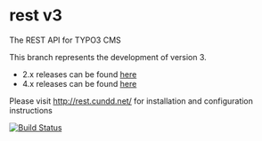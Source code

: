 rest v3
=======

The REST API for TYPO3 CMS

This branch represents the development of version 3.

- 2.x releases can be found [here](https://github.com/cundd/rest/tree/v2)
- 4.x releases can be found [here](https://github.com/cundd/rest/tree/v4)

Please visit http://rest.cundd.net/ for installation and configuration instructions

[![Build Status](https://travis-ci.org/cundd/rest.svg?branch=v3)](https://travis-ci.org/cundd/rest)
